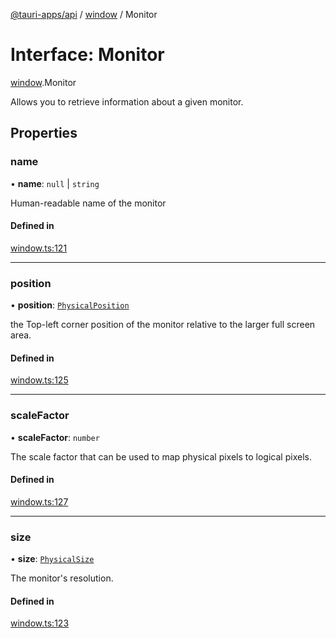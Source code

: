 [@tauri-apps/api](../README.md) / [window](../modules/window.md) / Monitor

# Interface: Monitor

[window](../modules/window.md).Monitor

Allows you to retrieve information about a given monitor.

## Properties

### name

• **name**: ``null`` \| `string`

Human-readable name of the monitor

#### Defined in

[window.ts:121](https://github.com/tauri-apps/tauri/blob/feac1d1/tooling/api/src/window.ts#L121)

___

### position

• **position**: [`PhysicalPosition`](../classes/window.PhysicalPosition.md)

the Top-left corner position of the monitor relative to the larger full screen area.

#### Defined in

[window.ts:125](https://github.com/tauri-apps/tauri/blob/feac1d1/tooling/api/src/window.ts#L125)

___

### scaleFactor

• **scaleFactor**: `number`

The scale factor that can be used to map physical pixels to logical pixels.

#### Defined in

[window.ts:127](https://github.com/tauri-apps/tauri/blob/feac1d1/tooling/api/src/window.ts#L127)

___

### size

• **size**: [`PhysicalSize`](../classes/window.PhysicalSize.md)

The monitor's resolution.

#### Defined in

[window.ts:123](https://github.com/tauri-apps/tauri/blob/feac1d1/tooling/api/src/window.ts#L123)
